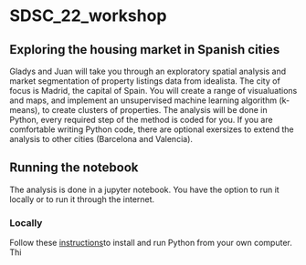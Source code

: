# SDSC_22_workshop
## Exploring the housing market in Spanish cities 
Gladys and Juan will take you through an exploratory spatial analysis and market segmentation of property listings data from idealista. The city of focus is Madrid, the capital of Spain. You will create a range of visualuations and maps, and implement an unsupervised machine learning algorithm (k-means), to create clusters of properties. The analysis will be done in Python, every required step of the method is coded for you. If you are comfortable writing Python code, there are optional exersizes to extend the analysis to other cities (Barcelona and Valencia). 

## Running the notebook 
The analysis is done in a jupyter notebook. You have the option to run it locally or to run it through the internet. 

### Locally 
Follow these [instructions](https://gdsl-ul.github.io/soft_install/)to install and run Python from your own computer. Thi
